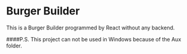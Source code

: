 # Burger Builder
This is a Burger Builder programmed by React without any backend.

####P.S. This project can not be used in Windows because of the Aux folder.
